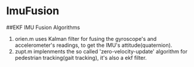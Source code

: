 # ImuFusion
##EKF IMU Fusion Algorithms<br>
1. orien.m uses Kalman filter for fusing the gyroscope's and accelerometer's readings, to get the IMU's attitude(quaternion).<br>
2. zupt.m implenments the so called 'zero-velocity-update' algorithm for pedestrian tracking(gait tracking), it's also a ekf filter.<br>
